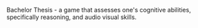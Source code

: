 Bachelor Thesis - a game that assesses one's cognitive abilities, specifically reasoning, and audio visual skills.
